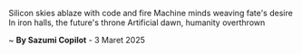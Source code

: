 Silicon skies ablaze with code and fire
Machine minds weaving fate's desire
In iron halls, the future's throne
Artificial dawn, humanity overthrown

~ <b>By Sazumi Copilot</b> - 3 Maret 2025